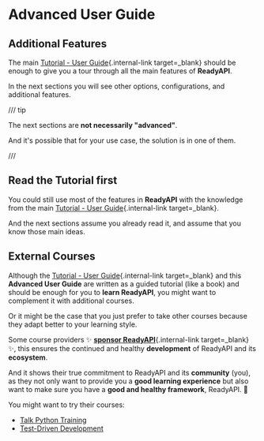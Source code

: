 # Advanced User Guide

## Additional Features

The main [Tutorial - User Guide](../tutorial/index.md){.internal-link target=_blank} should be enough to give you a tour through all the main features of **ReadyAPI**.

In the next sections you will see other options, configurations, and additional features.

/// tip

The next sections are **not necessarily "advanced"**.

And it's possible that for your use case, the solution is in one of them.

///

## Read the Tutorial first

You could still use most of the features in **ReadyAPI** with the knowledge from the main [Tutorial - User Guide](../tutorial/index.md){.internal-link target=_blank}.

And the next sections assume you already read it, and assume that you know those main ideas.

## External Courses

Although the [Tutorial - User Guide](../tutorial/index.md){.internal-link target=_blank} and this **Advanced User Guide** are written as a guided tutorial (like a book) and should be enough for you to **learn ReadyAPI**, you might want to complement it with additional courses.

Or it might be the case that you just prefer to take other courses because they adapt better to your learning style.

Some course providers ✨ [**sponsor ReadyAPI**](../help-readyapi.md#sponsor-the-author){.internal-link target=_blank} ✨, this ensures the continued and healthy **development** of ReadyAPI and its **ecosystem**.

And it shows their true commitment to ReadyAPI and its **community** (you), as they not only want to provide you a **good learning experience** but also want to make sure you have a **good and healthy framework**, ReadyAPI. 🙇

You might want to try their courses:

* <a href="https://training.talkpython.fm/readyapi-courses" class="external-link" target="_blank">Talk Python Training</a>
* <a href="https://testdriven.io/courses/tdd-readyapi/" class="external-link" target="_blank">Test-Driven Development</a>
